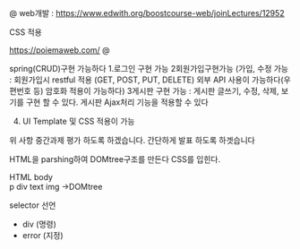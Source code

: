 @
web개발 : https://www.edwith.org/boostcourse-web/joinLectures/12952

CSS 적용

https://poiemaweb.com/
@

spring(CRUD)구현 가능하다
1.로그인 구현 가능
2회원가입구현가능
(가입, 수정 가능 : 회원가입시 restful 적용 (GET, POST, PUT, DELETE)
                    외부 API 사용이 가능하다(우편번호 등)
                    암호화 적용이 가능하다)
3게시판 구현 가능 : 게시판 글쓰기, 수정, 삭제, 보기를 구현 할 수 있다.
                    게시판 Ajax처리 기능을 적용할 수 있다

4. UI Template 및 CSS 적용이 가능

위 사항 중간과제 평가 하도록 하겠습니다.
간단하게 발표 하도록 하겟습니다

HTML을 parshing하여 DOMtree구조를 만든다
CSS를 입힌다.

HTML
body    
p       div
text    img
->DOMtree

selector     선언
- div       (명령)
- error
 (지정)
